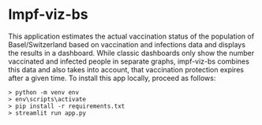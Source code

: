 # Impf-viz-bs
This application estimates the actual vaccination status of the population of Basel/Switzerland based on vaccination and infections data and displays the results in a dashboard. While classic dashboards only show the number vaccinated and infected people in separate graphs, impf-viz-bs combines this data and also takes into account, that vaccination protection expires after a given time. To install this app locally, proceed as follows:

```
> python -m venv env
> env\scripts\activate
> pip install -r requirements.txt
> streamlit run app.py
```